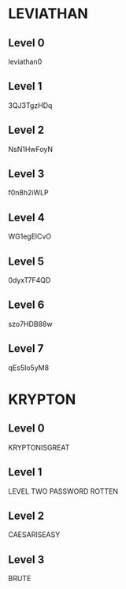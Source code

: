 # LEVIATHAN
## Level 0
leviathan0
## Level 1
3QJ3TgzHDq
## Level 2
NsN1HwFoyN
## Level 3
f0n8h2iWLP
## Level 4
WG1egElCvO
## Level 5
0dyxT7F4QD
## Level 6
szo7HDB88w
## Level 7
qEs5Io5yM8

# KRYPTON
## Level 0
KRYPTONISGREAT
## Level 1
LEVEL TWO PASSWORD ROTTEN 
## Level 2
CAESARISEASY
## Level 3
BRUTE
